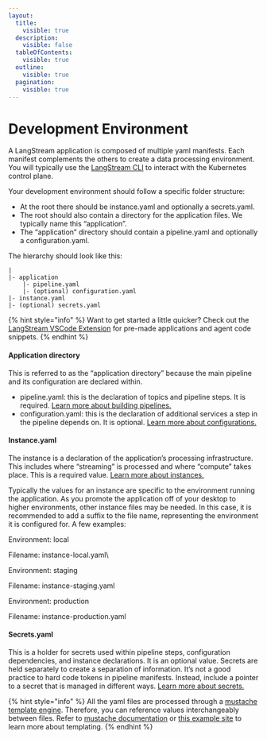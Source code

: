 ```yaml
---
layout:
  title:
    visible: true
  description:
    visible: false
  tableOfContents:
    visible: true
  outline:
    visible: true
  pagination:
    visible: true
---
```


# Development Environment

A LangStream application is composed of multiple yaml manifests. Each manifest complements the others to create a data processing environment. You will typically use the [LangStream CLI](../installation/langstream-cli.md) to interact with the Kubernetes control plane.&#x20;

Your development environment should follow a specific folder structure:

* At the root there should be instance.yaml and optionally a secrets.yaml.
* The root should also contain a directory for the application files. We typically name this “application”.
* The “application” directory should contain a pipeline.yaml and optionally a configuration.yaml.

The hierarchy should look like this:

```
|
|- application
    |- pipeline.yaml
    |- (optional) configuration.yaml
|- instance.yaml
|- (optional) secrets.yaml
```

{% hint style="info" %}
Want to get started a little quicker? Check out the [LangStream VSCode Extension](https://marketplace.visualstudio.com/items?itemName=DataStax.langstream) for pre-made applications and agent code snippets.
{% endhint %}

#### Application directory

This is referred to as the “application directory” because the main pipeline and its configuration are declared within.

* pipeline.yaml: this is the declaration of topics and pipeline steps. It is required. [Learn more about building pipelines.](../pipeline-agents/agent-messaging.md)
* configuration.yaml: this is the declaration of additional services a step in the pipeline depends on. It is optional. [Learn more about configurations.](configuration.md)

#### Instance.yaml

The instance is a declaration of the application’s processing infrastructure. This includes where “streaming” is processed and where “compute” takes place. This is a required value. [Learn more about instances.](instances.md)

Typically the values for an instance are specific to the environment running the application. As you promote the application off of your desktop to higher environments, other instance files may be needed. In this case, it is recommended to add a suffix to the file name, representing the environment it is configured for. A few examples:

Environment: local

Filename: instance-local.yaml\


Environment: staging

Filename: instance-staging.yaml



Environment: production

Filename: instance-production.yaml

#### Secrets.yaml

This is a holder for secrets used within pipeline steps, configuration dependencies, and instance declarations. It is an optional value. Secrets are held separately to create a separation of information. It’s not a good practice to hard code tokens in pipeline manifests. Instead, include a pointer to a secret that is managed in different ways. [Learn more about secrets.](secrets.md)

{% hint style="info" %}
All the yaml files are processed through a [mustache template engine](https://mustache.github.io/). Therefore, you can reference values interchangeably between files. Refer to [mustache documentation](https://mustache.github.io/mustache.5.html) or [this example site](https://www.tsmean.com/articles/mustache/the-ultimate-mustache-tutorial/) to learn more about templating.
{% endhint %}
